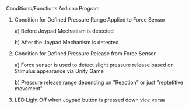 Conditions/Functions Arduino Program
1) Condition for Defined Pressure Range Applied to Force Sensor

      a) Before Joypad Mechanism is detected
	
      b) After the Joypad Mechanism is detected
	
 2) Condition for Defined Pressure Release from Force Sensor
 
     a) Force sensor is used to detect slight pressure release based on Stimulus appearance via Unity Game
     
     b) Pressure release range depending on "Reaction" or just "reptetitive movement"
     
3) LED Light Off when Joypad button is pressed down vice versa
